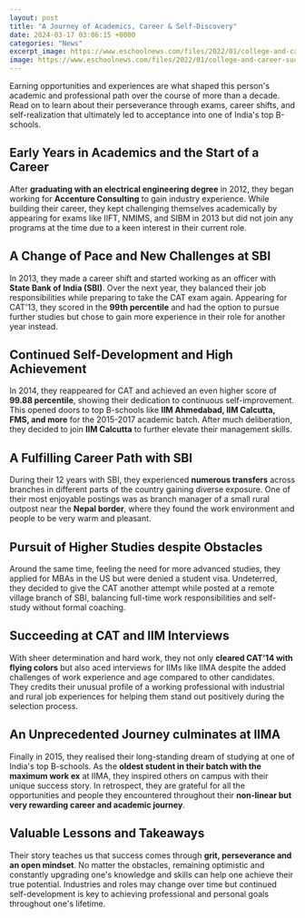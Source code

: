 ```yaml
---
layout: post
title: "A Journey of Academics, Career & Self-Discovery"
date: 2024-03-17 03:06:15 +0000
categories: "News"
excerpt_image: https://www.eschoolnews.com/files/2022/01/college-and-career-success.jpeg
image: https://www.eschoolnews.com/files/2022/01/college-and-career-success.jpeg
---
```


Earning opportunities and experiences are what shaped this person's academic and professional path over the course of more than a decade. Read on to learn about their perseverance through exams, career shifts, and self-realization that ultimately led to acceptance into one of India's top B-schools.
## Early Years in Academics and the Start of a Career  
After **graduating with an electrical engineering degree** in 2012, they began working for **Accenture Consulting** to gain industry experience. While building their career, they kept challenging themselves academically by appearing for exams like IIFT, NMIMS, and SIBM in 2013 but did not join any programs at the time due to a keen interest in their current role. 
## A Change of Pace and New Challenges at SBI
In 2013, they made a career shift and started working as an officer with **State Bank of India (SBI)**. Over the next year, they balanced their job responsibilities while preparing to take the CAT exam again. Appearing for CAT'13, they scored in the **99th percentile** and had the option to pursue further studies but chose to gain more experience in their role for another year instead.
## Continued Self-Development and High Achievement  
In 2014, they reappeared for CAT and achieved an even higher score of **99.88 percentile**, showing their dedication to continuous self-improvement. This opened doors to top B-schools like **IIM Ahmedabad, IIM Calcutta, FMS, and more** for the 2015-2017 academic batch. After much deliberation, they decided to join **IIM Calcutta** to further elevate their management skills.
## A Fulfilling Career Path with SBI 
During their 12 years with SBI, they experienced **numerous transfers** across branches in different parts of the country gaining diverse exposure. One of their most enjoyable postings was as branch manager of a small rural outpost near the **Nepal border**, where they found the work environment and people to be very warm and pleasant. 
## Pursuit of Higher Studies despite Obstacles
Around the same time, feeling the need for more advanced studies, they applied for MBAs in the US but were denied a student visa. Undeterred, they decided to give the CAT another attempt while posted at a remote village branch of SBI, balancing full-time work responsibilities and self-study without formal coaching.
## Succeeding at CAT and IIM Interviews  
With sheer determination and hard work, they not only **cleared CAT'14 with flying colors** but also aced interviews for IIMs like IIMA despite the added challenges of work experience and age compared to other candidates. They credits their unusual profile of a working professional with industrial and rural job experiences for helping them stand out positively during the selection process.
## An Unprecedented Journey culminates at IIMA 
Finally in 2015, they realised their long-standing dream of studying at one of India's top B-schools. As the **oldest student in their batch with the maximum work ex** at IIMA, they inspired others on campus with their unique success story. In retrospect, they are grateful for all the opportunities and people they encountered throughout their **non-linear but very rewarding career and academic journey**.
## Valuable Lessons and Takeaways
Their story teaches us that success comes through **grit, perseverance and an open mindset**. No matter the obstacles, remaining optimistic and constantly upgrading one's knowledge and skills can help one achieve their true potential. Industries and roles may change over time but continued self-development is key to achieving professional and personal goals throughout one's lifetime.